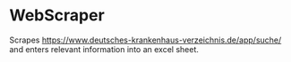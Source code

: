 # WebScraper

Scrapes https://www.deutsches-krankenhaus-verzeichnis.de/app/suche/ and enters relevant information into an excel sheet.
